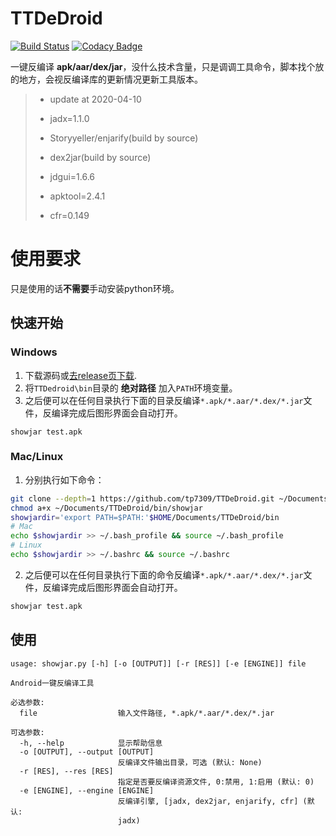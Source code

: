 # TTDeDroid
[![Build Status](https://travis-ci.org/tp7309/TTDeDroid.svg?branch=master)](https://travis-ci.org/tp7309/TTDeDroid)
[![Codacy Badge](https://api.codacy.com/project/badge/Grade/2778d8960e094469bc7d4b04d28eb059)](https://www.codacy.com/app/tp7309/TTDeDroid?utm_source=github.com&amp;utm_medium=referral&amp;utm_content=tp7309/TTDeDroid&amp;utm_campaign=Badge_Grade)
<!-- [![Coverage Status](https://coveralls.io/repos/github/tp7309/TTDeDroid/badge.svg?branch=master)](https://coveralls.io/github/tp7309/TTDeDroid?branch=master) -->

一键反编译 **apk/aar/dex/jar**，没什么技术含量，只是调调工具命令，脚本找个放的地方，会视反编译库的更新情况更新工具版本。

> - update at 2020-04-10
>
> - jadx=1.1.0
> - Storyyeller/enjarify(build by source)
> - dex2jar(build by source)
> - jdgui=1.6.6
> - apktool=2.4.1
> - cfr=0.149

# 使用要求
只是使用的话**不需要**手动安装python环境。

## 快速开始

### Windows
1. 下载源码或[去release页下载](https://github.com/tp7309/TTDeDroid/releases).
2. 将`TTDedroid\bin`目录的 **绝对路径** 加入`PATH`环境变量。
3. 之后便可以在任何目录执行下面的目录反编译`*.apk/*.aar/*.dex/*.jar`文件，反编译完成后图形界面会自动打开。

```
showjar test.apk
```

### Mac/Linux
1. 分别执行如下命令：
```bash
git clone --depth=1 https://github.com/tp7309/TTDeDroid.git ~/Documents/TTDeDroid
chmod a+x ~/Documents/TTDeDroid/bin/showjar
showjardir='export PATH=$PATH:'$HOME/Documents/TTDeDroid/bin
# Mac
echo $showjardir >> ~/.bash_profile && source ~/.bash_profile
# Linux
echo $showjardir >> ~/.bashrc && source ~/.bashrc
```
2. 之后便可以在任何目录执行下面的命令反编译`*.apk/*.aar/*.dex/*.jar`文件，反编译完成后图形界面会自动打开。
```bash
showjar test.apk
```

## 使用

```
usage: showjar.py [-h] [-o [OUTPUT]] [-r [RES]] [-e [ENGINE]] file

Android一键反编译工具

必选参数:
  file                  输入文件路径, *.apk/*.aar/*.dex/*.jar

可选参数:
  -h, --help            显示帮助信息
  -o [OUTPUT], --output [OUTPUT]
                        反编译文件输出目录，可选 (默认: None)
  -r [RES], --res [RES]
                        指定是否要反编译资源文件, 0:禁用, 1:启用 (默认: 0)
  -e [ENGINE], --engine [ENGINE]
                        反编译引擎, [jadx, dex2jar, enjarify, cfr] (默认:
                        jadx)
```
